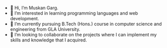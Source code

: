 - 👋 Hi, I’m Muskan Garg.
- 👀 I’m interested in learning programming languages and web development.
- 🌱 I’m currently pursuing B.Tech (Hons.) course in computer science and engineering from GLA University.
- 💞️ I’m looking to collaborate on the projects where I can implement my skills and knowledge that I acquired.


<!---
muskangarg03/muskangarg03 is a ✨ special ✨ repository because its `README.md` (this file) appears on your GitHub profile.
You can click the Preview link to take a look at your changes.
--->
